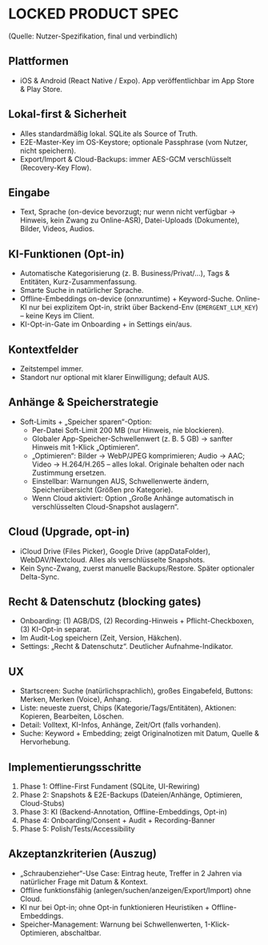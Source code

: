 # LOCKED PRODUCT SPEC

(Quelle: Nutzer-Spezifikation, final und verbindlich)

## Plattformen
- iOS & Android (React Native / Expo). App veröffentlichbar im App Store & Play Store.

## Lokal-first & Sicherheit
- Alles standardmäßig lokal. SQLite als Source of Truth.
- E2E-Master-Key im OS-Keystore; optionale Passphrase (vom Nutzer, nicht speichern).
- Export/Import & Cloud-Backups: immer AES-GCM verschlüsselt (Recovery-Key Flow).

## Eingabe
- Text, Sprache (on-device bevorzugt; nur wenn nicht verfügbar → Hinweis, kein Zwang zu Online-ASR), Datei-Uploads (Dokumente), Bilder, Videos, Audios.

## KI-Funktionen (Opt-in)
- Automatische Kategorisierung (z. B. Business/Privat/…), Tags & Entitäten, Kurz-Zusammenfassung.
- Smarte Suche in natürlicher Sprache.
- Offline-Embeddings on-device (onnxruntime) + Keyword-Suche. Online-KI nur bei explizitem Opt-in, strikt über Backend-Env (`EMERGENT_LLM_KEY`) – keine Keys im Client.
- KI-Opt-in-Gate im Onboarding + in Settings ein/aus.

## Kontextfelder
- Zeitstempel immer.
- Standort nur optional mit klarer Einwilligung; default AUS.

## Anhänge & Speicherstrategie
- Soft-Limits + „Speicher sparen“-Option:
  - Per-Datei Soft-Limit 200 MB (nur Hinweis, nie blockieren).
  - Globaler App-Speicher-Schwellenwert (z. B. 5 GB) → sanfter Hinweis mit 1-Klick „Optimieren“.
  - „Optimieren“: Bilder → WebP/JPEG komprimieren; Audio → AAC; Video → H.264/H.265 – alles lokal. Originale behalten oder nach Zustimmung ersetzen.
  - Einstellbar: Warnungen AUS, Schwellenwerte ändern, Speicherübersicht (Größen pro Kategorie).
  - Wenn Cloud aktiviert: Option „Große Anhänge automatisch in verschlüsselten Cloud-Snapshot auslagern“.

## Cloud (Upgrade, opt-in)
- iCloud Drive (Files Picker), Google Drive (appDataFolder), WebDAV/Nextcloud. Alles als verschlüsselte Snapshots.
- Kein Sync-Zwang, zuerst manuelle Backups/Restore. Später optionaler Delta-Sync.

## Recht & Datenschutz (blocking gates)
- Onboarding: (1) AGB/DS, (2) Recording-Hinweis + Pflicht-Checkboxen, (3) KI-Opt-in separat.
- Im Audit-Log speichern (Zeit, Version, Häkchen).
- Settings: „Recht & Datenschutz“. Deutlicher Aufnahme-Indikator.

## UX
- Startscreen: Suche (natürlichsprachlich), großes Eingabefeld, Buttons: Merken, Merken (Voice), Anhang.
- Liste: neueste zuerst, Chips (Kategorie/Tags/Entitäten), Aktionen: Kopieren, Bearbeiten, Löschen.
- Detail: Volltext, KI-Infos, Anhänge, Zeit/Ort (falls vorhanden).
- Suche: Keyword + Embedding; zeigt Originalnotizen mit Datum, Quelle & Hervorhebung.

## Implementierungsschritte
1. Phase 1: Offline-First Fundament (SQLite, UI-Rewiring)
2. Phase 2: Snapshots & E2E-Backups (Dateien/Anhänge, Optimieren, Cloud-Stubs)
3. Phase 3: KI (Backend-Annotation, Offline-Embeddings, Opt-in)
4. Phase 4: Onboarding/Consent + Audit + Recording-Banner
5. Phase 5: Polish/Tests/Accessibility

## Akzeptanzkriterien (Auszug)
- „Schraubenzieher“-Use Case: Eintrag heute, Treffer in 2 Jahren via natürlicher Frage mit Datum & Kontext.
- Offline funktionsfähig (anlegen/suchen/anzeigen/Export/Import) ohne Cloud.
- KI nur bei Opt-in; ohne Opt-in funktionieren Heuristiken + Offline-Embeddings.
- Speicher-Management: Warnung bei Schwellenwerten, 1-Klick-Optimieren, abschaltbar.